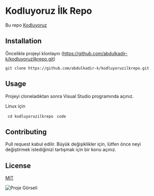 # Kodluyoruz İlk Repo

Bu repo [Kodluyoruz](https://www.kodluyoruz.org/)



## Installation

Öncelikle projeyi klonlayın (https://github.com/abdulkadir-k/kodluyoruzilkrepo.git)

`git clone https://github.com/abdulkadir-k/kodluyoruzilkrepo.git`


## Usage

Projeyi cloneladıktan sonra Visual Studio programında  açınız.

Linux için

` cd kodluyoruzilkrepo`
` code`

## Contributing

Pull request kabul edilir. Büyük değişiklikler için, lütfen önce neyi değiştirmek istediğinizi tartışmak için bir konu açınız.

## License

[MIT](https://mit-license.org/)



![Proje Görseli]()
